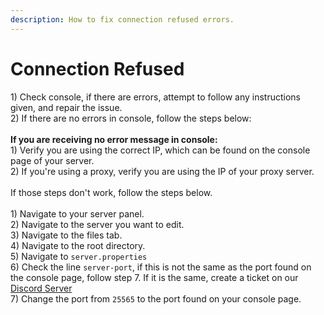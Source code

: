```yaml
---
description: How to fix connection refused errors.
---
```


# Connection Refused

1\) Check console, if there are errors, attempt to follow any instructions given, and repair the issue.\
2\) If there are no errors in console, follow the steps below:\
\
**If you are receiving no error message in console:**\
1\) Verify you are using the correct IP, which can be found on the console page of your server.\
2\) If you're using a proxy, verify you are using the IP of your proxy server.\
\
If those steps don't work, follow the steps below.\
\
1\) Navigate to your server panel.\
2\) Navigate to the server you want to edit.\
3\) Navigate to the files tab.\
4\) Navigate to the root directory.\
5\) Navigate to `server.properties`\
6\) Check the line `server-port`, if this is not the same as the port found on the console page, follow step 7. If it is the same, create a ticket on our [Discord Server](https://discord.gg/dzAxSz5C4x)\
7\) Change the port from `25565` to the port found on your console page.
